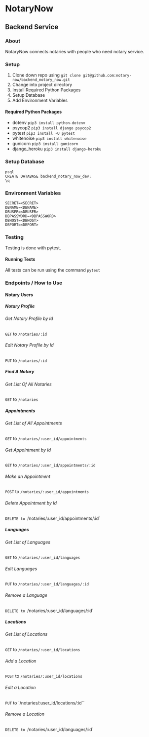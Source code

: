 # NotaryNow

## Backend Service

### About

NotaryNow connects notaries with people who need notary service.

### Setup

1. Clone down repo using `git clone git@github.com:notary-now/backend_notary_now.git`
1. Change into project directory
1. Install Required Python Packages
1. Setup Database
1. Add Environment Variables

#### Required Python Packages
- dotenv `pip3 install python-dotenv`
- psycop2 `pip3 install django psycop2`
- pytest `pip3 install -U pytest`
- whitenoise `pip3 install whitenoise`
- gunicorn `pip3 install gunicorn`
- django_heroku `pip3 install django-heroku`

### Setup Database
```
psql
CREATE DATABASE backend_notary_now_dev;
\q
```

### Environment Variables
```
SECRET=<SECRET>
DBNAME=<DBNAME>
DBUSER=<DBUSER>
DBPASSWORD=<DBPASSWORD>
DBHOST=<DBHOST>
DBPORT=<DBPORT>
```

### Testing

Testing is done with pytest.

#### Running Tests

All tests can be run using the command `pytest`

### Endpoints / How to Use

#### Notary Users

##### Notary Profile
###### Get Notary Profile by Id
`GET` to `/notaries/:id`
###### Edit Notary Profile by Id
`PUT` to `/notaries/:id`

##### Find A Notary
###### Get List Of All Notaries
`GET` to `/notaries`

##### Appointments
###### Get List of All Appointments
`GET` to `/notaries/:user_id/appointments`
###### Get Appointment by Id
`GET` to `/notaries/:user_id/appointments/:id`
###### Make an Appointment
`POST` to `/notaries/:user_id/appointments`
###### Delete Appointment by Id
`DELETE to `/notaries/:user_id/appointments/:id`

##### Languages
###### Get List of Languages
`GET` to `/notaries/:user_id/languages`
###### Edit Languages
`PUT` to `/notaries/:user_id/languages/:id`
###### Remove a Language
`DELETE to `/notaries/:user_id/languages/:id`

##### Locations
###### Get List of Locations
`GET` to `/notaries/:user_id/locations`
###### Add a Location
`POST` to `/notaries/:user_id/locations`
###### Edit a Location
`PUT` to `/notaries/:user_id/locations/:id``
###### Remove a Location
`DELETE to `/notaries/:user_id/languages/:id`